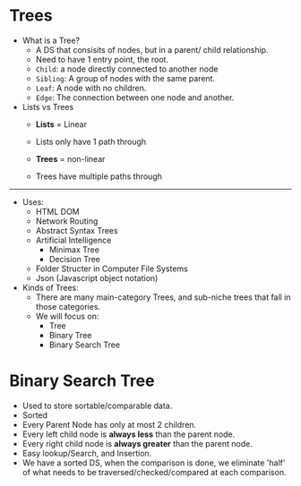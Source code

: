 # Trees
- What is a Tree?
  - A DS that consisits of nodes, but in a parent/ child relationship.
  - Need to have 1 entry point, the root.
  - `Child`: a node directly connected to another node
  - `Sibling`: A group of nodes with the same parent.
  - `Leaf`: A node with no children.
  - `Edge`: The connection between one node and another.
- Lists vs Trees
  - **Lists** = Linear
  - Lists only have 1 path through
  
  - **Trees** = non-linear
  - Trees have multiple paths through
---
- Uses: 
  - HTML DOM
  - Network Routing
  - Abstract Syntax Trees
  - Artificial Intelligence 
    - Minimax Tree
    - Decision Tree
  - Folder Structer in Computer File Systems
  - Json (Javascript object notation) 
- Kinds of Trees:
    - There are many main-category Trees, and sub-niche trees that fall in those categories.
    - We will focus on: 
        - Tree
        - Binary Tree
        - Binary Search Tree
# Binary Search Tree
  - Used to store sortable/comparable data.
  - Sorted
  - Every Parent Node has only at most 2 children.
  - Every left child node is **always less** than the parent node.
  - Every right child node is **always greater** than the parent node.
  - Easy lookup/Search, and Insertion.
  - We have a sorted DS, when the comparison is done, we eliminate 'half' of what needs to be traversed/checked/compared at each comparison.